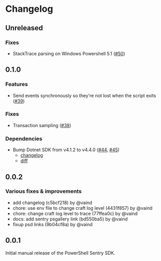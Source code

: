 # Changelog

## Unreleased

### Fixes

- StackTrace parsing on Windows Powershell 5.1 ([#50](https://github.com/getsentry/sentry-powershell/pull/50))

## 0.1.0

### Features

- Send events synchronously so they're not lost when the script exits ([#39](https://github.com/getsentry/sentry-powershell/pull/39))

### Fixes

- Transaction sampling ([#38](https://github.com/getsentry/sentry-powershell/pull/41))

### Dependencies

- Bump Dotnet SDK from v4.1.2 to v4.4.0 ([#44](https://github.com/getsentry/sentry-powershell/pull/44), [#45](https://github.com/getsentry/sentry-powershell/pull/45))
  - [changelog](https://github.com/getsentry/sentry-dotnet/blob/main/CHANGELOG.md#440)
  - [diff](https://github.com/getsentry/sentry-dotnet/compare/4.1.2...4.4.0)

## 0.0.2

### Various fixes & improvements

- add changelog (c5bcf218) by @vaind
- chore: use env file to change craft log level (4431f857) by @vaind
- chore: change craft log level to trace (77ffea0c) by @vaind
- docs: add sentry psgallery link (bd550ba5) by @vaind
- fixup psd links (9b04cf8a) by @vaind

## 0.0.1

Initial manual release of the PowerShell Sentry SDK.
